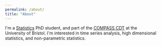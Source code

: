 ```yaml
---
permalink: /about/
title: "About"
---
```


I'm a [Statistics](https://www.bristolmathsresearch.org/statistical-science/) PhD student, and part of the [COMPASS CDT](http://www.bristol.ac.uk/cdt/compass/) at the University of Bristol.
I'm interested in time series analysis, high dimensional statistics, and non-parametric statistics.
